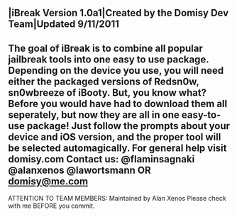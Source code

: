 |iBreak Version 1.0a1|Created by the Domisy Dev Team|Updated 9/11/2011
--
The goal of iBreak is to combine all popular jailbreak tools into one easy to use package. Depending on the device you use, you will need either the packaged versions of Redsn0w, sn0wbreeze of iBooty. But, you know what? Before you would have had to download them all seperately, but now they are all in one easy-to-use package! Just follow the prompts about your device and iOS version, and the proper tool will be selected automagically.
For general help visit domisy.com
Contact us:
@flaminsagnaki
@alanxenos
@lawortsmann
OR
domisy@me.com
--
ATTENTION TO TEAM MEMBERS:
Maintained by Alan Xenos
Please check with me BEFORE you commit.